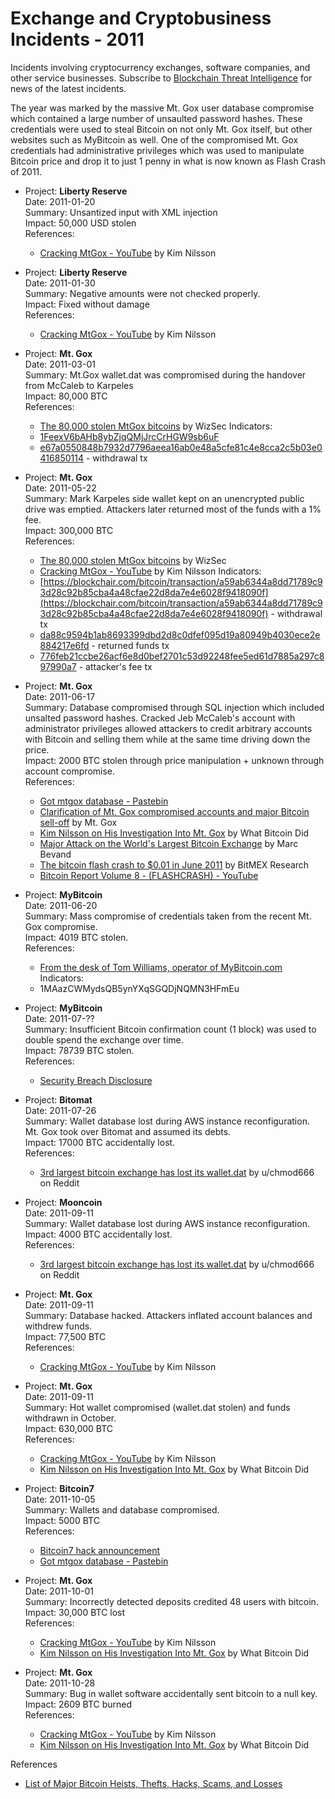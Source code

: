 Exchange and Cryptobusiness Incidents - 2011
============================================

Incidents involving cryptocurrency exchanges, software companies, and other service businesses. Subscribe to [Blockchain Threat Intelligence](https://blockthreat.substack.com/) for news of the latest incidents.

The year was marked by the massive Mt. Gox user database compromise which contained a large number of unsaulted password hashes. These credentials were used to steal Bitcoin on not only Mt. Gox itself, but other websites such as MyBitcoin as well. One of the compromised Mt. Gox credentials had administrative privileges which was used to manipulate Bitcoin price and drop it to just 1 penny in what is now known as Flash Crash of 2011.



* Project: **Liberty Reserve**  
  Date: 2011-01-20  
  Summary: Unsantized input with XML injection  
  Impact: 50,000 USD stolen  
  References:  
    * [Cracking MtGox - YouTube](https://www.youtube.com/watch?v=l70iRcSxqzo) by Kim Nilsson

* Project: **Liberty Reserve**  
  Date: 2011-01-30  
  Summary: Negative amounts were not checked properly.  
  Impact: Fixed without damage  
  References:  
    * [Cracking MtGox - YouTube](https://www.youtube.com/watch?v=l70iRcSxqzo) by Kim Nilsson

* Project: **Mt. Gox**  
  Date: 2011-03-01  
  Summary: Mt.Gox wallet.dat was compromised during the handover from McCaleb to Karpeles  
  Impact: 80,000 BTC  
  References:  
    * [The 80,000 stolen MtGox bitcoins](https://blog.wizsec.jp/2020/06/mtgox-march-2011-theft.html) by WizSec
  Indicators:
    * [1FeexV6bAHb8ybZjqQMjJrcCrHGW9sb6uF](https://blockchair.com/bitcoin/address/1FeexV6bAHb8ybZjqQMjJrcCrHGW9sb6uF)
    * [e67a0550848b7932d7796aeea16ab0e48a5cfe81c4e8cca2c5b03e0416850114](https://blockchair.com/bitcoin/transaction/e67a0550848b7932d7796aeea16ab0e48a5cfe81c4e8cca2c5b03e0416850114) - withdrawal tx

* Project: **Mt. Gox**  
  Date: 2011-05-22  
  Summary: Mark Karpeles side wallet kept on an unencrypted public drive was emptied. Attackers later returned most of the funds with a 1% fee.  
  Impact: 300,000 BTC  
  References:  
    * [The 80,000 stolen MtGox bitcoins](https://blog.wizsec.jp/2020/06/mtgox-march-2011-theft.html) by WizSec
    * [Cracking MtGox - YouTube](https://www.youtube.com/watch?v=l70iRcSxqzo) by Kim Nilsson
  Indicators:
    * [https://blockchair.com/bitcoin/transaction/a59ab6344a8dd71789c93d28c92b85cba4a48cfae22d8da7e4e6028f9418090f](https://blockchair.com/bitcoin/transaction/a59ab6344a8dd71789c93d28c92b85cba4a48cfae22d8da7e4e6028f9418090f) - withdrawal tx
    * [da88c9594b1ab8693399dbd2d8c0dfef095d19a80949b4030ece2e884217e6fd](https://blockchair.com/bitcoin/transaction/da88c9594b1ab8693399dbd2d8c0dfef095d19a80949b4030ece2e884217e6fd) - returned funds tx
    * [776feb21ccbe26acf6e8d0bef2701c53d92248fee5ed61d7885a297c897990a7](https://blockchair.com/bitcoin/transaction/776feb21ccbe26acf6e8d0bef2701c53d92248fee5ed61d7885a297c897990a7) - attacker's fee tx
 
* Project: **Mt. Gox**  
  Date: 2011-06-17  
  Summary: Database compromised through SQL injection which included unsalted password hashes. Cracked Jeb McCaleb's account with administrator privileges allowed attackers to credit arbitrary accounts with Bitcoin and selling them while at the same time driving down the price.  
  Impact: 2000 BTC stolen through price manipulation + unknown through account compromise.  
  References:  
    * [Got mtgox database - Pastebin](https://web.archive.org/web/20110619054549/https://pastebin.com/xhnNdvte)
    * [Clarification of Mt. Gox compromised accounts and major Bitcoin sell-off](https://web.archive.org/web/20110919162635/https://www.mtgox.com/press_release_20110630.html) by Mt. Gox
    * [Kim Nilsson on His Investigation Into Mt. Gox](https://medium.com/@whatbitcoindid/kim-nilsson-on-his-investigation-into-mt-gox-63db61daf9f8) by What Bitcoin Did
    * [Major Attack on the World's Largest Bitcoin Exchange](http://blog.zorinaq.com/major-attack-on-the-worlds-largest-bitcoin-exchange/) by Marc Bevand
    * [The bitcoin flash crash to $0.01 in June 2011](https://blog.bitmex.com/the-june-2011-flash-crash-to-0-01/) by BitMEX Research
    * [Bitcoin Report Volume 8 - (FLASHCRASH) - YouTube](https://www.youtube.com/watch?v=T1X6qQt9ONg)


* Project: **MyBitcoin**  
  Date: 2011-06-20  
  Summary: Mass compromise of credentials taken from the recent Mt. Gox compromise.  
  Impact: 4019 BTC stolen.  
  References:  
    * [From the desk of Tom Williams, operator of MyBitcoin.com](https://bitcointalk.org/index.php?topic=22221.0)
  Indicators:
    * 1MAazCWMydsQB5ynYXqSGQDjNQMN3HFmEu
    
* Project: **MyBitcoin**  
  Date: 2011-07-??  
  Summary: Insufficient Bitcoin confirmation count (1 block) was used to double spend the exchange over time.  
  Impact: 78739 BTC stolen.  
  References:  
    * [Security Breach Disclosure](https://web.archive.org/web/20111018173154/https://www.mybitcoin.com/)

    
* Project: **Bitomat**  
  Date: 2011-07-26  
  Summary: Wallet database lost during AWS instance reconfiguration. Mt. Gox took over Bitomat and assumed its debts.  
  Impact: 17000 BTC accidentally lost.  
  References:  
    * [3rd largest bitcoin exchange has lost its wallet.dat](https://www.reddit.com/r/Bitcoin/comments/j4t58/3rd_largest_bitcoin_exchange_has_lost_its/) by u/chmod666 on Reddit    

* Project: **Mooncoin**  
  Date: 2011-09-11  
  Summary: Wallet database lost during AWS instance reconfiguration.  
  Impact: 4000 BTC accidentally lost.  
  References:  
    * [3rd largest bitcoin exchange has lost its wallet.dat](https://www.reddit.com/r/Bitcoin/comments/j4t58/3rd_largest_bitcoin_exchange_has_lost_its/) by u/chmod666 on Reddit

* Project: **Mt. Gox**  
  Date: 2011-09-11  
  Summary: Database hacked. Attackers inflated account balances and withdrew funds.  
  Impact: 77,500 BTC  
  References:  
    * [Cracking MtGox - YouTube](https://www.youtube.com/watch?v=l70iRcSxqzo) by Kim Nilsson

* Project: **Mt. Gox**  
  Date: 2011-09-11  
  Summary: Hot wallet compromised (wallet.dat stolen) and funds withdrawn in October.  
  Impact: 630,000 BTC  
  References:  
    * [Cracking MtGox - YouTube](https://www.youtube.com/watch?v=l70iRcSxqzo) by Kim Nilsson
    * [Kim Nilsson on His Investigation Into Mt. Gox](https://medium.com/@whatbitcoindid/kim-nilsson-on-his-investigation-into-mt-gox-63db61daf9f8) by What Bitcoin Did


* Project: **Bitcoin7**  
  Date: 2011-10-05  
  Summary: Wallets and database compromised.  
  Impact: 5000 BTC  
  References:  
    * [Bitcoin7 hack announcement](https://web.archive.org/web/20111007053215/http://bitcoin7.com/)
    * [Got mtgox database - Pastebin](https://web.archive.org/web/20110619054549/https://pastebin.com/xhnNdvte)


* Project: **Mt. Gox**  
  Date: 2011-10-01  
  Summary: Incorrectly detected deposits credited 48 users with bitcoin.  
  Impact: 30,000 BTC lost  
  References:  
    * [Cracking MtGox - YouTube](https://www.youtube.com/watch?v=l70iRcSxqzo) by Kim Nilsson
    * [Kim Nilsson on His Investigation Into Mt. Gox](https://medium.com/@whatbitcoindid/kim-nilsson-on-his-investigation-into-mt-gox-63db61daf9f8) by What Bitcoin Did

* Project: **Mt. Gox**  
  Date: 2011-10-28  
  Summary: Bug in wallet software accidentally sent bitcoin to a null key.  
  Impact: 2609 BTC burned  
  References:  
    * [Cracking MtGox - YouTube](https://www.youtube.com/watch?v=l70iRcSxqzo) by Kim Nilsson
    * [Kim Nilsson on His Investigation Into Mt. Gox](https://medium.com/@whatbitcoindid/kim-nilsson-on-his-investigation-into-mt-gox-63db61daf9f8) by What Bitcoin Did


References
* [List of Major Bitcoin Heists, Thefts, Hacks, Scams, and Losses](https://bitcointalk.org/index.php?topic=576337.0)